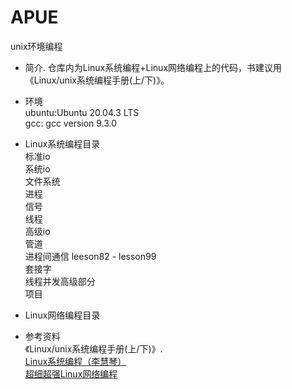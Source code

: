 # APUE
unix环境编程

- 简介. 
仓库内为Linux系统编程+Linux网络编程上的代码，书建议用《Linux/unix系统编程手册(上/下)》。

- 环境  
ubuntu:Ubuntu 20.04.3 LTS  
gcc: gcc version 9.3.0

- Linux系统编程目录  
标准io  
系统io  
文件系统  
进程  
信号  
线程  
高级io  
管道  
进程间通信  leeson82 - lesson99  
套接字  
线程并发高级部分  
项目

- Linux网络编程目录  


- 参考资料  
《Linux/unix系统编程手册(上/下)》.  
[Linux系统编程（李慧琴）](https://www.bilibili.com/video/BV1yJ411S7r6?p=75&spm_id_from=pageDriver)  
[超细超强Linux网络编程](https://www.bilibili.com/video/BV12i4y147et?from=search&seid=2535881843167931710&spm_id_from=333.337.0.0) 
